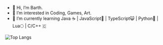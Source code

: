 - 👋 Hi, I’m Barth.
- 👀 I’m interested in Coding, Games, Art.
- 🌱 I’m currently learning Java ☕ | JavaScript👹 | TypeScript😺 | Python🐍 | Lua🌕 | C/C++ 🇨

![Top Langs](https://github-readme-stats.vercel.app/api/top-langs/?username=bschostak&layout=compact&hide=html)
<!---- 💞️ I’m looking to collaborate on ...
- 📫 How to reach me ...
- 😄 Pronouns: ...
- ⚡ Fun fact: ...

<!---
bschostak/bschostak is a ✨ special ✨ repository because its `README.md` (this file) appears on your GitHub profile.
You can click the Preview link to take a look at your changes.
--->
